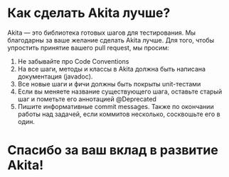 Как сделать Akita лучше?
===========

Akita — это библиотека готовых шагов для тестирования.
Мы благодарны за ваше желание сделать Akita лучше.
Для того, чтобы упростить принятие вашего pull request, мы просим:
1. Не забывайте про Code Conventions
2. На все шаги, методы и классы в Akita должна быть написана документация (javadoc).
3. Все новые шаги и фичи должны быть покрыты unit-тестами
4. Если вы меняете название существующего шага, оставьте старый шаг и пометьте его аннотацией @Deprecated
5. Пишите информативные commit messages. Также по окончании работы над задачей, если коммитов несколько, сосквошьте его в один.


Спасибо за ваш вклад в развитие Akita!
===========